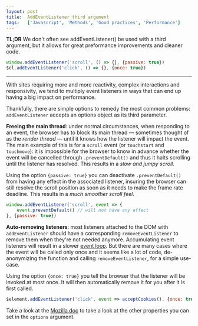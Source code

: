 ```yaml
---
layout: post
title:  AddEventListener third argument
tags:   ['Javascript', 'Methods', 'Good practices', 'Performance']
---
```


**TL;DR** We don't often see addEventListener() be used with a third argument, but it allows for great preformance improvements and cleaner code.

``` javascript
window.addEventListener('scroll', () => {}, {passive: true})
$el.addEventListener('click', () => {}, {once: true})
```

<hr>

With sites requiring more and more reactivity, complex interactions and responsivity, we tend to multiply event listeners in ways that can end up having a big impact on performance.

Thankfully, there are simple options to remedy the most common problems: `addEventListener` accepts an options object as its third parameter. 

**Freeing the main thread**: under normal circumstances, when responding to an event, the browser has to block its main thread — sometimes thought of as the *render thread* — until it knows how the listener will impact the event. The main example of this is for a `scroll` event (or `touchstart` and `touchmove`): it is impossible for the browser to know in advance whether the event will be cancelled through `.preventDefault()` and thus it halts scrolling until the listener has resolved. This results in a *slow and jumpy scroll*. 

Using the option `{passive: true}` you can deactivate `.preventDefault()` from having any effect in the associated listener, insuring the browser can still resolve the scroll position as soon as it needs to make the frame rate deadline. This results in a *much smoother scroll feel*.

```javascript
window.addEventListener('scroll', event => {
    event.preventDefault() // will not have any effect
}, {passive: true})
```

**Auto-removing listeners**: most listeners attached to the DOM with `addEventListener` should have a corresponding `removeEventListener` to remove them when they're not needed anymore. Accumulating event listeners will result in a slower [event loop](https://developer.mozilla.org/en-US/docs/Web/JavaScript/EventLoop). But there are many cases where the event will be called only once and it seems like a lot of code, de-anonymizing the function and calling `removeEventListener`, for a simple use-case.

Using the option `{once: true}` you tell the browser that the listener will be invoked at most once. It will then automatically remove it for you after it is first called.

```javascript
$element.addEventListener('click', event => acceptCookies(), {once: true})
```

Take a look at the [Mozilla doc](https://developer.mozilla.org/en-US/docs/Web/API/EventTarget/addEventListener) to take a look at the other properties you can set in the `options` argument.